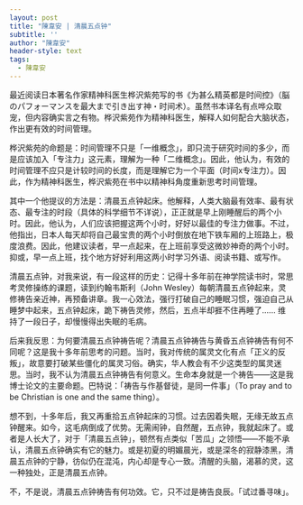 ```yaml
---
layout: post
title: "陳韋安 | 清晨五点钟"
subtitle: ''
author: "陳韋安"
header-style: text
tags:
  - 陳韋安
---
```


最近阅读日本著名作家精神科医生桦沢紫苑写的书《为甚么精英都是时间控》（脳のパフォーマンスを最大まで引き出す神・时间术）。虽然书本译名有点哗众取宠，但内容确实言之有物。桦沢紫苑作为精神科医生，解释人如何配合大脑状态，作出更有效的时间管理。

桦沢紫苑的命题是：时间管理不只是「一维概念」，即只流于研究时间的多少，而是应该加入「专注力」这元素，理解为一种「二维概念」。因此，他认为，有效的时间管理不应只是计较时间的长度，而是理解它为一个平面（时间x专注力）。因此，作为精神科医生，桦沢紫苑在书中以精神科角度重新思考时间管理。

其中一个他提议的方法是：清晨五点钟起床。他解释，人类大脑最有效率、最有状态、最专注的时段（具体的科学细节不详说），正正就是早上刚睡醒后的两个小时。因此，他认为，人们应该把握这两个小时，好好以最佳的专注力做事。不过，他指出，日本人每天却将自己最宝贵的两个小时倒放在地下铁车厢的上班路上，极度浪费。因此，他建议读者，早一点起来，在上班前享受这微妙神奇的两个小时。抑或，早一点上班，找个地方好好利用这两小时学习外语、阅读书籍、或写作。

清晨五点钟，对我来说，有一段这样的历史：记得十多年前在神学院读书时，常思考灵修操练的课题，读到约翰韦斯利（John Wesley）每朝清晨五点钟起来，灵修祷告亲近神，再预备讲章。我一心效法，强行打破自己的睡眠习惯，强迫自己从睡梦中起来，五点钟起床，跪下祷告灵修，然后，五点半却捱不住再睡了...... 维持了一段日子，却慢慢得出失眠的毛病。

后来我反思：为何要清晨五点钟祷告呢？清晨五点钟祷告与黄昏五点钟祷告有何不同呢？这是我十多年前思考的问题。当时，我对传统的属灵文化有点「正义的反叛」，故意要打破某些僵化的属灵习俗。确实，华人教会有不少这类型的属灵迷思。当时，我不认为清晨五点钟祷告有何意义。生命本身就是一个祷告——这是我博士论文的主要命题。巴特说：「祷告与作基督徒，是同一件事」（To pray and to be Christian is one and the same thing）。

想不到，十多年后，我又再重拾五点钟起床的习惯。过去因着失眠，无缘无故五点钟醒来。如今，这毛病倒成了优势。无需闹钟，自然醒，五点钟，我就起床了。或者是人长大了，对于「清晨五点钟」，顿然有点类似「苦瓜」之领悟——不能不承认，清晨五点钟确实有它的魅力。或是初夏的明媚晨光，或是深冬的寂静漆黑，清晨五点钟的宁静，彷似仍在混沌，内心却是专心一致。清醒的头脑，渴慕的灵，这一种独处，正是清晨五点钟。

不，不是说，清晨五点钟祷告有何功效。它，只不过是祷告良辰。「试过番寻味」。

